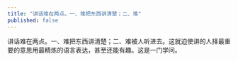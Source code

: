 ```yaml
---
title: "讲话难在两点。一、难把东西讲清楚；二、难"
published: false
---
```

讲话难在两点。一、难把东西讲清楚；二、难被人听进去。这就迫使讲的人择最重要的意思用最精炼的语言表达，甚至还能有趣。这是一门学问。

